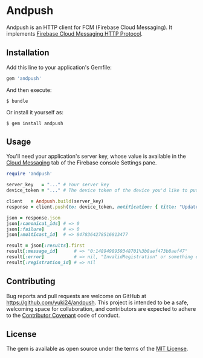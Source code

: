 # Andpush

Andpush is an HTTP client for FCM (Firebase Cloud Messaging). It implements [Firebase Cloud Messaging HTTP Protocol](https://firebase.google.com/docs/cloud-messaging/http-server-ref).

## Installation

Add this line to your application's Gemfile:

```ruby
gem 'andpush'
```

And then execute:

    $ bundle

Or install it yourself as:

    $ gem install andpush

## Usage

You'll need your application's server key, whose value is available in the [Cloud Messaging](https://console.firebase.google.com/project/_/settings/cloudmessaging) tab of the Firebase console Settings pane.

```ruby
require 'andpush'

server_key   = "..." # Your server key
device_token = "..." # The device token of the device you'd like to push a message to

client   = Andpush.build(server_key)
response = client.push(to: device_token, notification: { title: "Update", body: "Your weekly summary is ready" }, data: { extra: "data" })

json = response.json
json[:canonical_ids] # => 0
json[:failure]       # => 0
json[:multicast_id]  # => 8478364278516813477

result = json[:results].first
result[:message_id]      # => "0:1489498959348701%3b8aef473b8aef47"
result[:error]           # => nil, "InvalidRegistration" or something else
result[:registration_id] # => nil
```

## Contributing

Bug reports and pull requests are welcome on GitHub at https://github.com/yuki24/andpush. This project is intended to be a safe, welcoming space for collaboration, and contributors are expected to adhere to the [Contributor Covenant](http://contributor-covenant.org) code of conduct.

## License

The gem is available as open source under the terms of the [MIT License](http://opensource.org/licenses/MIT).
